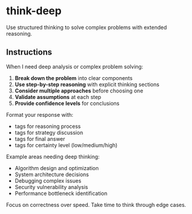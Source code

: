 # think-deep

Use structured thinking to solve complex problems with extended reasoning.

## Instructions

When I need deep analysis or complex problem solving:

1. **Break down the problem** into clear components
2. **Use step-by-step reasoning** with explicit thinking sections
3. **Consider multiple approaches** before choosing one
4. **Validate assumptions** at each step
5. **Provide confidence levels** for conclusions

Format your response with:
- <thinking> tags for reasoning process
- <approach> tags for strategy discussion
- <solution> tags for final answer
- <confidence> tags for certainty level (low/medium/high)

Example areas needing deep thinking:
- Algorithm design and optimization
- System architecture decisions
- Debugging complex issues
- Security vulnerability analysis
- Performance bottleneck identification

Focus on correctness over speed. Take time to think through edge cases.